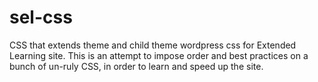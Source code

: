 # sel-css
CSS that extends theme and child theme wordpress css for Extended Learning site.
This is an attempt to impose order and best practices on a bunch of un-ruly CSS, in order to learn and speed up the site.
